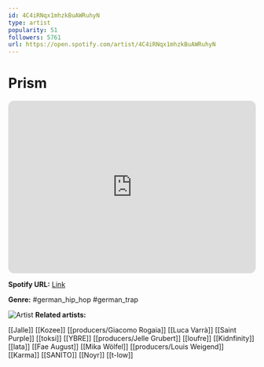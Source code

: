 ```yaml
---
id: 4C4iRNqx1mhzkBuAWRuhyN
type: artist
popularity: 51
followers: 5761
url: https://open.spotify.com/artist/4C4iRNqx1mhzkBuAWRuhyN
---
```

# Prism

<iframe style="border-radius:12px" src="https://open.spotify.com/embed/artist/4C4iRNqx1mhzkBuAWRuhyN" width="100%" height="352" frameBorder="0" allowfullscreen="" allow="autoplay; clipboard-write; encrypted-media; fullscreen; picture-in-picture" loading="lazy"></iframe>

**Spotify URL:** [Link](https://open.spotify.com/artist/4C4iRNqx1mhzkBuAWRuhyN)

**Genre:**  #german_hip_hop #german_trap

![Artist](https://i.scdn.co/image/ab6761610000e5eb87d625274b07b31e4fa2c17d)
**Related artists:**

[[Jalle]]
[[Kozee]]
[[producers/Giacomo Rogaia]]
[[Luca Varrà]]
[[Saint Purple]]
[[toksi]]
[[YBRE]]
[[producers/Jelle Grubert]]
[[loufre]]
[[Kidnfinity]]
[[lata]]
[[Fae August]]
[[Mika Wölfel]]
[[producers/Louis Weigend]]
[[Karma]]
[[SANITO]]
[[Noyr]]
[[t-low]]
